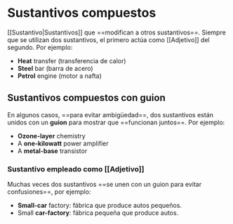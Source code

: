 # Sustantivos compuestos

[[Sustantivo|Sustantivos]] que ==modifican a otros sustantivos==. Siempre que se utilizan dos sustantivos, el primero actúa como [[Adjetivo]] del segundo. Por ejemplo:

- **Heat** transfer (transferencia de calor)
- **Steel** bar (barra de acero)
- **Petrol** engine (motor a nafta)

## Sustantivos compuestos con guion

En algunos casos, ==para evitar ambigüedad==, dos sustantivos están unidos con un **guion** para mostrar que ==funcionan juntos==. Por ejemplo:

- **Ozone-layer** chemistry
- A **one-kilowatt** power amplifier
- A **metal-base** transistor

### Sustantivo empleado como [[Adjetivo]]

Muchas veces dos sustantivos ==se unen con un guion para evitar confusiones==, por ejemplo:

- **Small-car** factory: fábrica que produce autos pequeños.
- Small **car-factory**: fábrica pequeña que produce autos.
